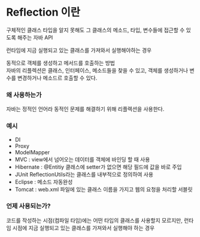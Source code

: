 # Reflection 이란
구체적인 클래스 타입을 알지 못해도 그 클래스의 메소드, 타입, 변수들에 접근할 수 있도록 해주는 자바
API   
   
런타임에 지금 실행되고 있는 클래스를 가져와서 실행해야하는 경우
   
동적으로 객체를 생성하고 메서드를 호출하는 방법   
자바의 리플렉션은 클래스, 인터페이스, 메소드들을 찾을 수 있고, 객체를 생성하거나 변수를 변경하거나
메소드르 호출할 수 있다.
   
### 왜 사용하는가
자바는 정적인 언어라 동적인 문제를 해결하기 위해 리플렉션을 사용한다.

### 예시
- DI
- Proxy
- ModelMapper
- MVC : view에서 넘어오는 데이터를 객체에 바인딩 할 때 사용
- Hibernate : @Entitiy 클래스에 setter가 없으면 해당 필드에 값을 바로 주입
- JUnit ReflectionUtils라는 클래스를 내부적으로 정의하여 사용
- Eclipse : 메소드 자동완성
- Tomcat : web.xml 파일에 있는 클래스 이름을 가지고 웹의 요청을 처리할 서블릿

### 언제 사용되는가?
코드를 작성하는 시점(컴파일 타임)에는 어떤 타입의 클래스를 사용할지 모르지만,
런타임 시점에 지금 실행되고 있는 클래스를 가져와서 실행해야 하는 경우
